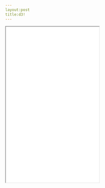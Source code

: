 ```yaml
---
layout:post
title:d3!
---
```


<iframe sandbox="allow-popups allow-scripts allow-forms allow-same-origin" src="/dwieker/081fb8de4b77c335d5907369ebcd14ad/raw/874a83d41ceb5aea3bceda507828be1affa23aa7/force_dragging.html" marginwidth="0" marginheight="0" style="height:500px;" scrolling="no"></iframe>
